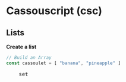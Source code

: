 # Cassouscript (csc)
 
## Lists

**Create a list**

```js
// Build an Array
const cassoulet = [ "banana", "pineapple" ]
```

<div class="highlight highlight-source-js notranslate position-relative overflow-auto">
  <pre class="notranslate" style="position: relative;">
    <span class="pl-k">set</span>
  </pre>
 </div>
